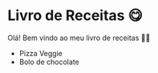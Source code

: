 # Livro de Receitas 😋

Olá! Bem vindo ao meu livro de receitas 🤩🤩

- Pizza Veggie
- Bolo de chocolate
